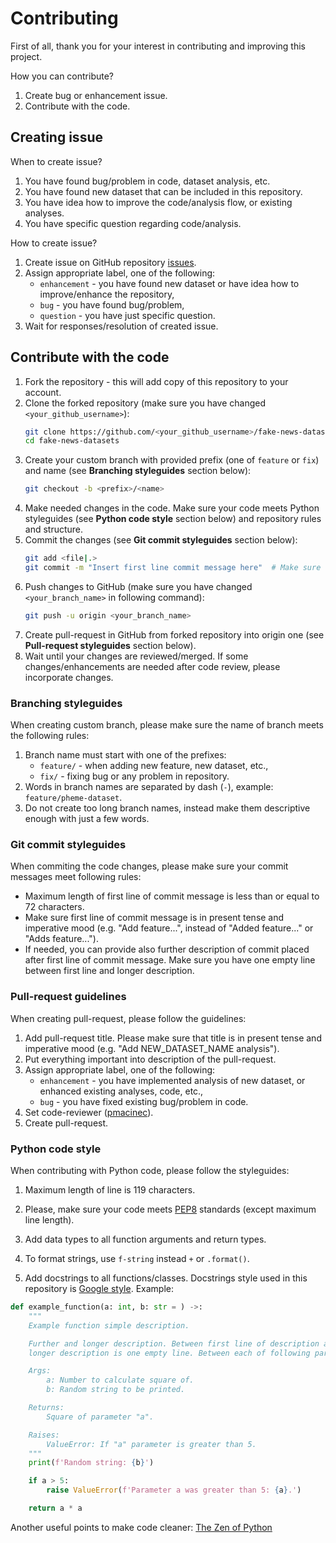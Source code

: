 # Contributing

First of all, thank you for your interest in contributing and improving this project.

How you can contribute?

1. Create bug or enhancement issue.
1. Contribute with the code.

## Creating issue

When to create issue?
1. You have found bug/problem in code, dataset analysis, etc.
1. You have found new dataset that can be included in this repository.
1. You have idea how to improve the code/analysis flow, or existing analyses.
1. You have specific question regarding code/analysis.

How to create issue?

1. Create issue on GitHub repository [issues](https://github.com/pmacinec/fake-news-datasets/issues).
1. Assign appropriate label, one of the following:
    * `enhancement` - you have found new dataset or have idea how to improve/enhance the repository,
    * `bug` - you have found bug/problem,
    * `question` - you have just specific question.
1. Wait for responses/resolution of created issue.


## Contribute with the code

1. Fork the repository - this will add copy of this repository to your account.
1. Clone the forked repository (make sure you have changed `<your_github_username>`):
    ```bash
    git clone https://github.com/<your_github_username>/fake-news-datasets.git
    cd fake-news-datasets
    ```
1. Create your custom branch with provided prefix (one of `feature` or `fix`) and name (see **Branching styleguides** section below):
    ```bash
    git checkout -b <prefix>/<name>
    ```
1. Make needed changes in the code. Make sure your code meets Python styleguides (see **Python code style** section below) and repository rules and structure.
1. Commit the changes (see **Git commit styleguides** section below):
    ```bash
    git add <file|.>
    git commit -m "Insert first line commit message here"  # Make sure that commit message meets styleguides
    ```
1. Push changes to GitHub (make sure you have changed `<your_branch_name>` in following command):
    ```bash
    git push -u origin <your_branch_name>
    ```
1. Create pull-request in GitHub from forked repository into origin one (see **Pull-request styleguides** section below).
1. Wait until your changes are reviewed/merged. If some changes/enhancements are needed after code review, please incorporate changes.


### Branching styleguides

When creating custom branch, please make sure the name of branch meets the following rules:

1. Branch name must start with one of the prefixes:
    * `feature/` - when adding new feature, new dataset, etc.,
    * `fix/` - fixing bug or any problem in repository.
1. Words in branch names are separated by dash (`-`), example: `feature/pheme-dataset`.
1. Do not create too long branch names, instead make them descriptive enough with just a few words.

### Git commit styleguides

When commiting the code changes, please make sure your commit messages meet following rules:

* Maximum length of first line of commit message is less than or equal to 72 characters.
* Make sure first line of commit message is in present tense and imperative mood (e.g. "Add feature...", instead of "Added feature..." or "Adds feature...").
* If needed, you can provide also further description of commit placed after first line of commit message. Make sure you have one empty line between first line and longer description.

### Pull-request guidelines

When creating pull-request, please follow the guidelines:

1. Add pull-request title. Please make sure that title is in present tense and imperative mood (e.g. "Add NEW_DATASET_NAME analysis").
1. Put everything important into description of the pull-request.
1. Assign appropriate label, one of the following:
    * `enhancement` - you have implemented analysis of new dataset, or enhanced existing analyses, code, etc.,
    * `bug` - you have fixed existing bug/problem in code.
1. Set code-reviewer ([pmacinec](https://github.com/pmacinec/)).
1. Create pull-request.

### Python code style

When contributing with Python code, please follow the styleguides:

1. Maximum length of line is 119 characters.

1. Please, make sure your code meets [PEP8](https://pep8.org/) standards (except maximum line length).

1. Add data types to all function arguments and return types.

1. To format strings, use `f-string` instead `+` or `.format()`.

1. Add docstrings to all functions/classes. Docstrings style used in this repository is [Google style](https://google.github.io/styleguide/pyguide.html). Example:
```python
def example_function(a: int, b: str = ) ->:
    """
    Example function simple description.

    Further and longer description. Between first line of description and
    longer description is one empty line. Between each of following parts (Args, Returns, Raises) is one empty line.

    Args:
        a: Number to calculate square of.
        b: Random string to be printed.

    Returns:
        Square of parameter "a".

    Raises:
        ValueError: If "a" parameter is greater than 5.
    """
    print(f'Random string: {b}')

    if a > 5:
        raise ValueError(f'Parameter a was greater than 5: {a}.')

    return a * a
```

Another useful points to make code cleaner: [The Zen of Python](https://www.python.org/dev/peps/pep-0020/)

